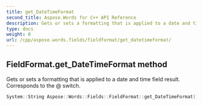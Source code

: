 ```yaml
---
title: get_DateTimeFormat
second_title: Aspose.Words for C++ API Reference
description: Gets or sets a formatting that is applied to a date and time field result. Corresponds to the \@ switch. 
type: docs
weight: 0
url: /cpp/aspose.words.fields/fieldformat/get_datetimeformat/
---
```

## FieldFormat.get_DateTimeFormat method


Gets or sets a formatting that is applied to a date and time field result. Corresponds to the \@ switch.

```cpp
System::String Aspose::Words::Fields::FieldFormat::get_DateTimeFormat()
```

